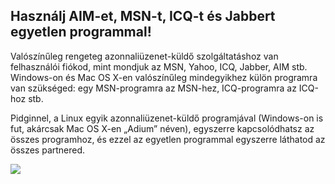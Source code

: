 <?php require("../../entete.php");?> <?php require("../../base.php");?> <?php require("../../fonctions.php");?>

<div id="corps">

<h2>Használj AIM-et, MSN-t, ICQ-t és Jabbert egyetlen programmal!</h2>

<p>Valószínűleg rengeteg azonnaliüzenet-küldő szolgáltatáshoz van felhasználói fiókod, mint mondjuk az MSN, Yahoo, ICQ, Jabber, AIM stb. Windows-on és Mac OS X-en valószínűleg mindegyikhez külön programra van szükséged: egy MSN-programra az MSN-hez, ICQ-programra az ICQ-hoz stb.</p>

<p>Pidginnel, a Linux egyik azonnaliüzenet-küldő programjával (Windows-on is fut, akárcsak Mac OS X-en „Adium” néven), egyszerre kapcsolódhatsz az összes programhoz, és ezzel az egyetlen programmal egyszerre láthatod az összes partnered.</p>

<img src="Images/gaim_im_services.png" />

</div>  
